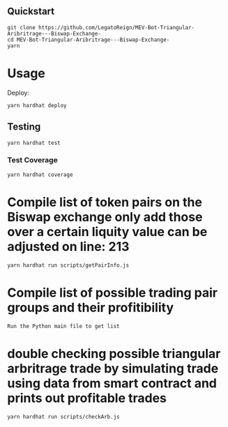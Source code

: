 ## Quickstart

```
git clone https://github.com/LegatoReign/MEV-Bot-Triangular-Aribritrage---Biswap-Exchange-
cd MEV-Bot-Triangular-Aribritrage---Biswap-Exchange-
yarn
```
# Usage

Deploy:

```
yarn hardhat deploy
```

## Testing

```
yarn hardhat test
```

### Test Coverage

```
yarn hardhat coverage
```

# Compile list of token pairs on the Biswap exchange only add those over a certain liquity value can be adjusted on line: 213

```
yarn hardhat run scripts/getPairInfo.js
```

# Compile list of possible trading pair groups and their profitibility

```
Run the Python main file to get list
```

# double checking possible triangular arbritrage trade by simulating trade using data from smart contract and prints out profitable trades

```
yarn hardhat run scripts/checkArb.js
```

